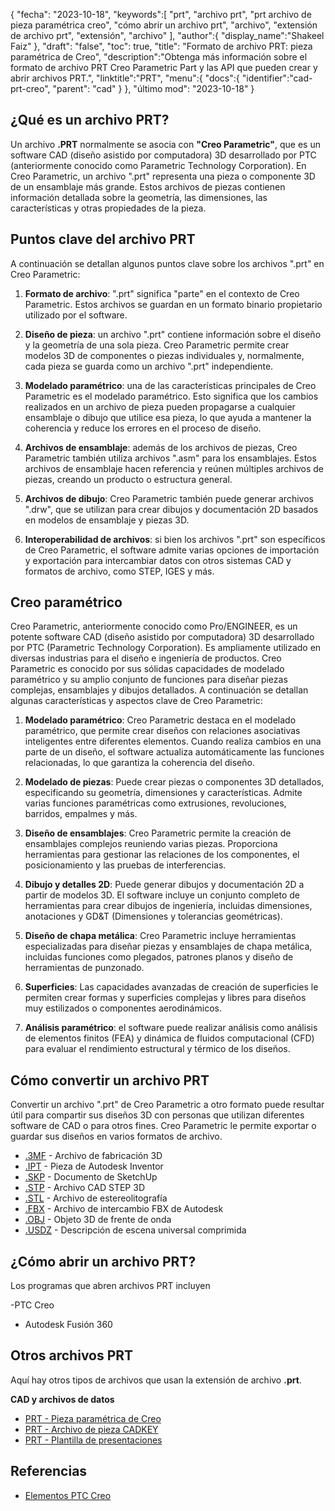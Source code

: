 {
"fecha": "2023-10-18",
   "keywords":[
"prt",
"archivo prt",
"prt archivo de pieza paramétrica creo",
"cómo abrir un archivo prt",
"archivo",
"extensión de archivo prt",
"extensión",
"archivo"
],
   "author":{
"display_name":"Shakeel Faiz"
},
"draft": "false",
"toc": true,
"title": "Formato de archivo PRT: pieza paramétrica de Creo",
   "description":"Obtenga más información sobre el formato de archivo PRT Creo Parametric Part y las API que pueden crear y abrir archivos PRT.",
"linktitle":"PRT",
   "menu":{
      "docs":{
         "identifier":"cad-prt-creo",
"parent": "cad"
}
},
"último mod": "2023-10-18"
}

## ¿Qué es un archivo PRT?

Un archivo **.PRT** normalmente se asocia con **"Creo Parametric"**, que es un software CAD (diseño asistido por computadora) 3D desarrollado por PTC (anteriormente conocido como Parametric Technology Corporation). En Creo Parametric, un archivo ".prt" representa una pieza o componente 3D de un ensamblaje más grande. Estos archivos de piezas contienen información detallada sobre la geometría, las dimensiones, las características y otras propiedades de la pieza.

## Puntos clave del archivo PRT

A continuación se detallan algunos puntos clave sobre los archivos ".prt" en Creo Parametric:

1. **Formato de archivo**: ".prt" significa "parte" en el contexto de Creo Parametric. Estos archivos se guardan en un formato binario propietario utilizado por el software.
    












2. **Diseño de pieza**: un archivo ".prt" contiene información sobre el diseño y la geometría de una sola pieza. Creo Parametric permite crear modelos 3D de componentes o piezas individuales y, normalmente, cada pieza se guarda como un archivo ".prt" independiente.
    












3. **Modelado paramétrico**: una de las características principales de Creo Parametric es el modelado paramétrico. Esto significa que los cambios realizados en un archivo de pieza pueden propagarse a cualquier ensamblaje o dibujo que utilice esa pieza, lo que ayuda a mantener la coherencia y reduce los errores en el proceso de diseño.
    












4. **Archivos de ensamblaje**: además de los archivos de piezas, Creo Parametric también utiliza archivos ".asm" para los ensamblajes. Estos archivos de ensamblaje hacen referencia y reúnen múltiples archivos de piezas, creando un producto o estructura general.
    












5. **Archivos de dibujo**: Creo Parametric también puede generar archivos ".drw", que se utilizan para crear dibujos y documentación 2D basados en modelos de ensamblaje y piezas 3D.
    












6. **Interoperabilidad de archivos**: si bien los archivos ".prt" son específicos de Creo Parametric, el software admite varias opciones de importación y exportación para intercambiar datos con otros sistemas CAD y formatos de archivo, como STEP, IGES y más.
    












## Creo paramétrico

Creo Parametric, anteriormente conocido como Pro/ENGINEER, es un potente software CAD (diseño asistido por computadora) 3D desarrollado por PTC (Parametric Technology Corporation). Es ampliamente utilizado en diversas industrias para el diseño e ingeniería de productos. Creo Parametric es conocido por sus sólidas capacidades de modelado paramétrico y su amplio conjunto de funciones para diseñar piezas complejas, ensamblajes y dibujos detallados. A continuación se detallan algunas características y aspectos clave de Creo Parametric:

1. **Modelado paramétrico**: Creo Parametric destaca en el modelado paramétrico, que permite crear diseños con relaciones asociativas inteligentes entre diferentes elementos. Cuando realiza cambios en una parte de un diseño, el software actualiza automáticamente las funciones relacionadas, lo que garantiza la coherencia del diseño.
    












2. **Modelado de piezas**: Puede crear piezas o componentes 3D detallados, especificando su geometría, dimensiones y características. Admite varias funciones paramétricas como extrusiones, revoluciones, barridos, empalmes y más.
    












3. **Diseño de ensamblajes**: Creo Parametric permite la creación de ensamblajes complejos reuniendo varias piezas. Proporciona herramientas para gestionar las relaciones de los componentes, el posicionamiento y las pruebas de interferencias.
    












4. **Dibujo y detalles 2D**: Puede generar dibujos y documentación 2D a partir de modelos 3D. El software incluye un conjunto completo de herramientas para crear dibujos de ingeniería, incluidas dimensiones, anotaciones y GD&T (Dimensiones y tolerancias geométricas).
    












5. **Diseño de chapa metálica**: Creo Parametric incluye herramientas especializadas para diseñar piezas y ensamblajes de chapa metálica, incluidas funciones como plegados, patrones planos y diseño de herramientas de punzonado.
    












6. **Superficies**: Las capacidades avanzadas de creación de superficies le permiten crear formas y superficies complejas y libres para diseños muy estilizados o componentes aerodinámicos.
    












7. **Análisis paramétrico**: el software puede realizar análisis como análisis de elementos finitos (FEA) y dinámica de fluidos computacional (CFD) para evaluar el rendimiento estructural y térmico de los diseños.

## Cómo convertir un archivo PRT

Convertir un archivo ".prt" de Creo Parametric a otro formato puede resultar útil para compartir sus diseños 3D con personas que utilizan diferentes software de CAD o para otros fines. Creo Parametric le permite exportar o guardar sus diseños en varios formatos de archivo.

- [.3MF](/es/3d/3mf/) - Archivo de fabricación 3D
- [.IPT](/es/3d/ipt/) - Pieza de Autodesk Inventor
- [.SKP](/es/image/skp/) - Documento de SketchUp
- [.STP](/es/3d/stp/) - Archivo CAD STEP 3D
- [.STL](/es/cad/stl/) - Archivo de estereolitografía
- [.FBX](/es/3d/fbx/) - Archivo de intercambio FBX de Autodesk
- [.OBJ](/es/3d/obj/) - Objeto 3D de frente de onda
- [.USDZ](/es/3d/usdz/) - Descripción de escena universal comprimida

## ¿Cómo abrir un archivo PRT?

Los programas que abren archivos PRT incluyen

-PTC Creo
- Autodesk Fusión 360

## Otros archivos PRT

Aquí hay otros tipos de archivos que usan la extensión de archivo **.prt**.

**CAD y archivos de datos**
- [PRT - Pieza paramétrica de Creo](/es/cad/prt-creo/)
- [PRT - Archivo de pieza CADKEY](/es/cad/prt-cadkey/)
- [PRT - Plantilla de presentaciones](/es/data/prt-template/)

## Referencias
* [Elementos PTC Creo](https://en.wikipedia.org/wiki/PTC_Creo_Elements/Pro)

